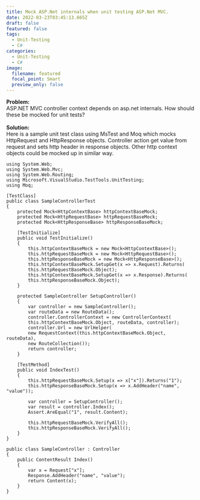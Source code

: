 ```yaml
---
title: Mock ASP.Net internals when unit testing ASP.Net MVC.
date: 2022-03-23T03:45:13.665Z
draft: false
featured: false
tags:
  - Unit-Testing
  - C#
categories:
  - Unit-Testing
  - C#
image:
  filename: featured
  focal_point: Smart
  preview_only: false
---
```

**Problem:**\
ASP.NET MVC controller context depends on asp.net internals. How should these be mocked for unit tests?\
**\
Solution:**\
Here is a sample unit test class using MsTest and Moq which mocks HttpRequest and HttpResponse objects. Controller action get value from request and sets http header in response objects. Other http context objects could be mocked up in similar way.

```
using System.Web;
using System.Web.Mvc;
using System.Web.Routing;
using Microsoft.VisualStudio.TestTools.UnitTesting;
using Moq;
 
[TestClass]
public class SampleControllerTest
{
    protected Mock<HttpContextBase> httpContextBaseMock;
    protected Mock<HttpRequestBase> httpRequestBaseMock;
    protected Mock<HttpResponseBase> httpResponseBaseMock;
 
    [TestInitialize]
    public void TestInitialize()
    {
        this.httpContextBaseMock = new Mock<HttpContextBase>();
        this.httpRequestBaseMock = new Mock<HttpRequestBase>();
        this.httpResponseBaseMock = new Mock<HttpResponseBase>();
        this.httpContextBaseMock.SetupGet(x => x.Request).Returns(
        this.httpRequestBaseMock.Object);
        this.httpContextBaseMock.SetupGet(x => x.Response).Returns(
        this.httpResponseBaseMock.Object);
    }
 
    protected SampleController SetupController()
    {
        var controller = new SampleController();
        var routeData = new RouteData();
        controller.ControllerContext = new ControllerContext(
        this.httpContextBaseMock.Object, routeData, controller);
        controller.Url = new UrlHelper(
        new RequestContext(this.httpContextBaseMock.Object, routeData),
        new RouteCollection());
        return controller;
    }
 
    [TestMethod]
    public void IndexTest()
    {
        this.httpRequestBaseMock.Setup(x => x["x"]).Returns("1");
        this.httpResponseBaseMock.Setup(x => x.AddHeader("name", "value"));
 
        var controller = SetupController();
        var result = controller.Index();
        Assert.AreEqual("1", result.Content);
 
        this.httpRequestBaseMock.VerifyAll();
        this.httpResponseBaseMock.VerifyAll();
    }
}
 
public class SampleController : Controller
{
    public ContentResult Index()
    {
        var x = Request["x"];
        Response.AddHeader("name", "value");
        return Content(x);
    }
}
```